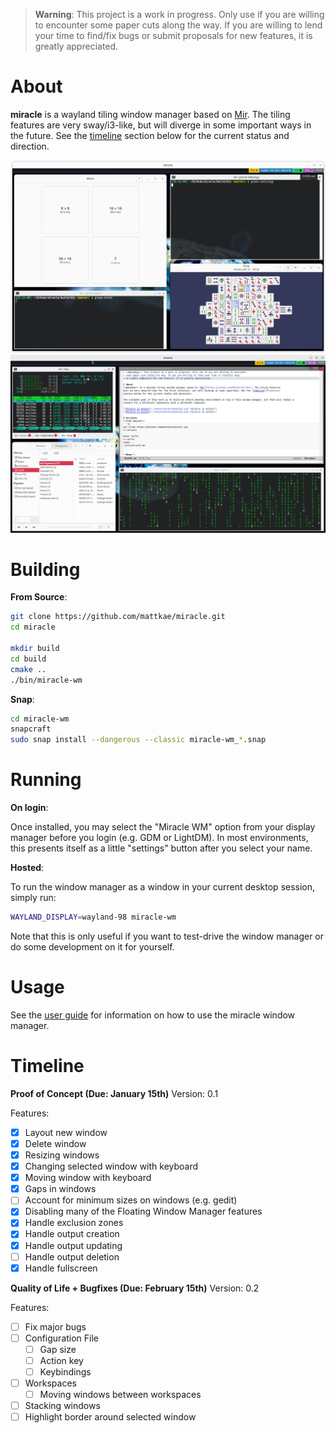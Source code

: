> **Warning**: This project is a work in progress. Only use if you are willing to encounter
> some paper cuts along the way. If you are willing to lend your time to find/fix bugs
> or submit proposals for new features, it is greatly appreciated.

# About
**miracle** is a wayland tiling window manager based on [Mir](https://github.com/MirServer/mir). The tiling features
are very sway/i3-like, but will diverge in some important ways in the future. See the [timeline](#timeline)
section below for the current status and direction.

![miracle in action](./resources/screenshot1.png "miracle in action")
![miracle in action](./resources/screenshot2.png "miracle in action")

# Building
**From Source**:
```sh
git clone https://github.com/mattkae/miracle.git
cd miracle

mkdir build
cd build
cmake ..
./bin/miracle-wm
```

**Snap**:
```sh
cd miracle-wm
snapcraft
sudo snap install --dangerous --classic miracle-wm_*.snap
```

# Running

**On login**:

Once installed, you may select the "Miracle WM" option from your display manager before you login (e.g. GDM or LightDM).
In most environments, this presents itself as a little "settings" button after you select your name.

**Hosted**:

To run the window manager as a window in your current desktop session, simply run:
```sh
WAYLAND_DISPLAY=wayland-98 miracle-wm
```

Note that this is only useful if you want to test-drive the window manager or do some development on it for yourself.

# Usage
See the [user guide](USERGUIDE.md) for information on how to use the miracle window manager.

# Timeline
**Proof of Concept (Due: January 15th)** Version: 0.1

Features:
- [x] Layout new window
- [x] Delete window
- [x] Resizing windows
- [x] Changing selected window with keyboard
- [x] Moving window with keyboard
- [x] Gaps in windows
- [ ] Account for minimum sizes on windows (e.g. gedit)
- [x] Disabling many of the Floating Window Manager features
- [x] Handle exclusion zones
- [x] Handle output creation
- [x] Handle output updating
- [ ] Handle output deletion
- [x] Handle fullscreen

**Quality of Life + Bugfixes (Due: February 15th)** Version: 0.2

Features:
- [ ] Fix major bugs
- [ ] Configuration File
  - [ ] Gap size
  - [ ] Action key
  - [ ] Keybindings
- [ ] Workspaces
  - [ ] Moving windows between workspaces
- [ ] Stacking windows
- [ ] Highlight border around selected window
